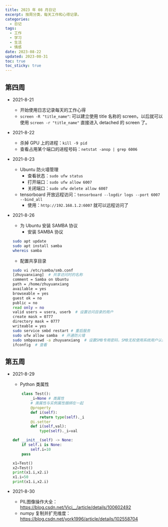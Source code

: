 ```yaml
---
title: 2023 年 08 月日记
excerpt: 按周分类，每天工作和心得记录。
categories:
  - 日记
tags:
  - 工作
  - 学习
  - 生活
  - 情感
date: 2023-08-22
updated: 2023-08-31
toc: true
toc_sticky: true
---
```


## 第四周

- 2021-8-21
    - 开始使用日志记录每天的工作心得
    - `screen -R "title_name"`: 可以建立使用 title 名称的 screen，以后就可以使用 `screen -r "title_name"` 直接进入 detached 的 screen 了。
- 2021-8-22
    - 杀掉 GPU 上的进程：`kill -9 pid`
    - 查看占用某个端口的进程号码：`netstat -anop | grep 6006`
- 2021-8-23
    - Ubuntu 防火墙管理
        - 查看状态：`sudo ufw status`
        - 打开端口：`sudo ufw allow 6007`
        - 关闭端口：`sudo ufw delete allow 6007`
    - tensorboard 开放远程访问：`tensorboard --logdir logs --port 6007 --bind_all`
        - 使用：`http://192.168.1.2:6007` 就可以远程访问了
- 2021-8-26
    - 为 Ubuntu 安装 SAMBA 协议
        - 安装 SAMBA 协议

    ```bash
    sudo apt update
    sudo apt install samba
    whereis samba
    ```

    - 配置共享目录

    ```bash
    sudo vi /etc/samba/smb.conf
    [zhuyuanxiang]  # 共享访问时的名称
    comment = Samba on Ubuntu
    path = /home/zhuyuanxiang
    available = yes
    browseable = yes
    guest ok = no
    public = no
    read only = no
    valid users = usera, userb  # 设置访问目录的用户
    create mask = 0777
    directory mask = 0777
    writeable = yes
    sudo service smbd restart # 重启服务
    sudo ufw allow samba  # 开通防火墙
    sudo smbpasswd -a zhuyuanxiang  # 设置SMB专用密码，SMB无权使用系统用户认证
    ifconfig  # 查看
    ```

## 第五周

- 2021-8-29

    - Python 类属性

    ```python
        class Test():
            _i=None # 类属性
            # 类属性与实例属性捆绑在一起
            @property
            def i(self):
                return type(self)._i
            @i.setter
            def i(self,val):
                type(self)._i=val

    def __init__(self) -> None:
        if self.i is None:
            self.i=10
        pass

    x1=Test()
    x2=Test()
    print(x1.i,x2.i)
    x1.i=50
    print(x1.i,x2.i)
    ```

- 2021-8-30

    - PIL图像操作大全：https://blog.csdn.net/Vici__/article/details/100602492
    - numpy 复制并扩充维度：https://blog.csdn.net/york1996/article/details/102558704
